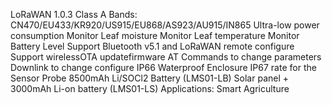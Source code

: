 LoRaWAN 1.0.3 Class A
Bands: CN470/EU433/KR920/US915/EU868/AS923/AU915/IN865
Ultra-low power consumption
Monitor Leaf moisture
Monitor Leaf temperature
Monitor Battery Level
Support Bluetooth v5.1 and LoRaWAN remote configure
Support wirelessOTA updatefirmware
AT Commands to change parameters
Downlink to change configure
IP66 Waterproof Enclosure
IP67 rate for the Sensor Probe
8500mAh Li/SOCl2 Battery (LMS01-LB)
Solar panel + 3000mAh Li-on battery (LMS01-LS)
Applications:
Smart Agriculture
